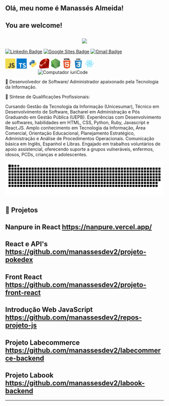 ## Olá, meu nome é <strong>Manassés Almeida!</strong>
## You are welcome!</strong>
##

<!-- Gif Traço -->
<p align="center">
    <img src="https://user-images.githubusercontent.com/57417305/81239377-13bd3c00-8fdb-11ea-9567-30a27becb1bf.gif">

[![Linkedin Badge](https://img.shields.io/badge/-LinkedIn-blue?style=for-the-badge&logo=Linkedin&logoColor=white&link=https://www.linkedin.com/in/devmanasses/)](https://www.linkedin.com/in/devmanasses/)
[![Google Sites Badge](https://img.shields.io/badge/-Google%20Sites-gray?style=for-the-badge&logo=google-sites&logoColor=white)](https://sites.google.com/view/manassesalmeida/)
[![Gmail Badge](https://img.shields.io/badge/-Gmail-c14438?style=for-the-badge&logo=Gmail&logoColor=white&link=mailto:manasses2@gmail.com)](mailto:manasses2@gmail.com)

<code><img height="32" src="https://raw.githubusercontent.com/github/explore/80688e429a7d4ef2fca1e82350fe8e3517d3494d/topics/javascript/javascript.png" alt="Javascript"/></code>
<code><img height="32" src="https://raw.githubusercontent.com/github/explore/80688e429a7d4ef2fca1e82350fe8e3517d3494d/topics/typescript/typescript.png" alt="Typescript"/></code>
<code><img height="32" src="https://raw.githubusercontent.com/github/explore/80688e429a7d4ef2fca1e82350fe8e3517d3494d/topics/python/python.png" alt="Python"/></code>
<code><img height="32" src="https://raw.githubusercontent.com/github/explore/80688e429a7d4ef2fca1e82350fe8e3517d3494d/topics/ruby/ruby.png" alt="Ruby"/></code>
<code><img height="32" src="https://raw.githubusercontent.com/github/explore/80688e429a7d4ef2fca1e82350fe8e3517d3494d/topics/nodejs/nodejs.png" alt="Nodejs"/></code>
<code><img height="32" src="https://raw.githubusercontent.com/github/explore/80688e429a7d4ef2fca1e82350fe8e3517d3494d/topics/html/html.png" alt="HTML5"/></code>
<code><img height="32" src="https://raw.githubusercontent.com/github/explore/80688e429a7d4ef2fca1e82350fe8e3517d3494d/topics/css/css.png" alt="CSS"/></code>
<code><img height="32" src="https://raw.githubusercontent.com/github/explore/80688e429a7d4ef2fca1e82350fe8e3517d3494d/topics/react/react.png" alt="React"/></code>
<img src="https://raw.githubusercontent.com/MicaelliMedeiros/micaellimedeiros/master/image/computer-illustration.png" min-width="400px" max-width="400px" width="400px" align="right" alt="Computador iuriCode">

##
<p align="left"> 
💼 Desenvolvedor de Software/ Administrador apaixonado pela Tecnologia da Informação. 

  🎯 Síntese de Qualificações Profissionais:

Cursando Gestão da Tecnologia da Informação (Unicesumar), Técnico em Desenvolvimento de Software, Bacharel em Administração  e Pós Graduando em Gestão Pública (UEPB). Experiências com Desenvolvimento de softwares, habilidades em HTML, CSS, Python, Ruby, Javascript e React.JS.
Amplo conhecimento em Tecnologia da Informação, Área Comercial, Orientação Educacional, Planejamento Estratégico, Administração e Análise de Procedimentos Operacionais.
Comunicação básica em Inglês, Espanhol e Libras.
Engajado em trabalhos voluntários de apoio assistencial, oferecendo suporte a grupos vulneráveis, enfermos, idosos, PCDs, crianças e adolescentes.
<!--![Snake animation](https://github.com/jnthmota/jnthmota/blob/output/github-contribution-grid-snake.gif)-->
![Snake animation](https://github.com/jnthmota/jnthmota/blob/output/github-contribution-grid-snake.svg)
## 🔭 Projetos
## Nanpure in React https://nanpure.vercel.app/
## React e API's  https://github.com/manassesdev2/projeto-pokedex
## Front React  https://github.com/manassesdev2/projeto-front-react
## Introdução Web JavaScript  https://github.com/manassesdev2/repos-projeto-js
## Projeto Labecommerce  https://github.com/manassesdev2/labecommerce-backend
## Projeto Labook  https://github.com/manassesdev2/labook-backend
----

